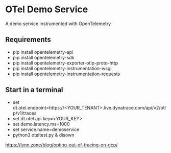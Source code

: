 # OTel Demo Service

A demo service instrumented with OpenTelemetry

## Requirements

* pip install opentelemetry-api
* pip install opentelemetry-sdk
* pip install opentelemetry-exporter-otlp-proto-http
* pip install opentelemetry-instrumentation-wsgi
* pip install opentelemetry-instrumentation-requests


## Start in a terminal

* set dt.otel.endpoint=https://<YOUR_TENANT>.live.dynatrace.com/api/v2/otlp/v1/traces
* set dt.otel.api.key=<YOUR_KEY>
* set demo.latency.ms=1000
* set service.name=demoservice
* python3 oteltest.py & disown


https://lynn.zone/blog/opting-out-of-tracing-on-gcp/